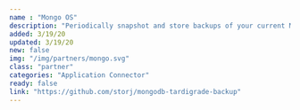 ```yaml
---
name : "Mongo OS"
description: "Periodically snapshot and store backups of your current MongoDB instance"
added: 3/19/20
updated: 3/19/20
new: false
img: "/img/partners/mongo.svg"
class: "partner"
categories: "Application Connector"
ready: false
link: "https://github.com/storj/mongodb-tardigrade-backup"
---
```

